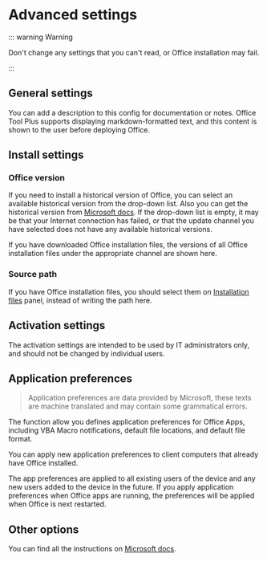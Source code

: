 # Advanced settings

::: warning Warning

Don't change any settings that you can't read, or Office installation may fail.

:::

## General settings

You can add a description to this config for documentation or notes. Office Tool Plus supports displaying markdown-formatted text, and this content is shown to the user before deploying Office.

## Install settings

### Office version

If you need to install a historical version of Office, you can select an available historical version from the drop-down list. Also you can get the historical version from [Microsoft docs](https://docs.microsoft.com/en-us/officeupdates/update-history-microsoft365-apps-by-date). If the drop-down list is empty, it may be that your Internet connection has failed, or that the update channel you have selected does not have any available historical versions.

If you have downloaded Office installation files, the versions of all Office installation files under the appropriate channel are shown here.

### Source path

If you have Office installation files, you should select them on [Installation files](/deploy/settings/basic.md#installation-files) panel, instead of writing the path here.

## Activation settings

The activation settings are intended to be used by IT administrators only, and should not be changed by individual users.

## Application preferences

> Application preferences are data provided by Microsoft, these texts are machine translated and may contain some grammatical errors.

The function allow you defines application preferences for Office Apps, including VBA Macro notifications, default file locations, and default file format.

You can apply new application preferences to client computers that already have Office installed.

The app preferences are applied to all existing users of the device and any new users added to the device in the future. If you apply application preferences when Office apps are running, the preferences will be applied when Office is next restarted.

## Other options

You can find all the instructions on [Microsoft docs](https://docs.microsoft.com/en-us/deployoffice/office-deployment-tool-configuration-options).
